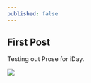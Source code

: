 ```yaml
---
published: false
---
```


## First Post
Testing out Prose for iDay.

![](/https://w3-public.co.pierce.wa.us/images/PierceCounty/Logo/PierceCountyLogo-131x124.png)